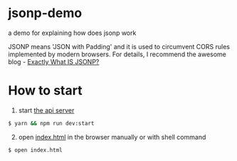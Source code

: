# jsonp-demo
a demo for explaining how does jsonp work

JSONP means 'JSON with Padding' and it is used to circumvent CORS rules implemented
by modern browsers. For details, I recommend the awesome blog - [Exactly What IS JSONP?](https://cameronspear.com/blog/exactly-what-is-jsonp/)

# How to start

1. start [the api server](./index.js)

```sh
$ yarn && npm run dev:start
```

2. open [index.html](./index.html) in the browser manually or with shell command

```sh
$ open index.html
```

